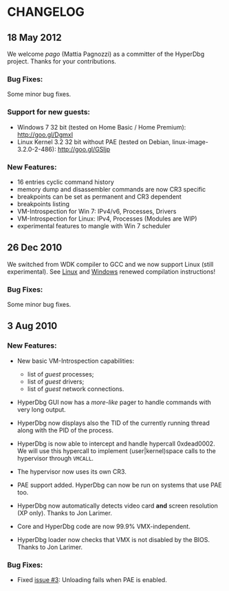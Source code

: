 # CHANGELOG #

## 18 May 2012 ##

We welcome _pago_ (Mattia Pagnozzi) as a committer of the HyperDbg project. Thanks for your contributions.

### Bug Fixes: ###
Some minor bug fixes.

### Support for new guests: ###
  * Windows 7 32 bit (tested on Home Basic / Home Premium): http://goo.gl/DgmxI
  * Linux Kernel 3.2 32 bit without PAE (tested on Debian, linux-image-3.2.0-2-486): http://goo.gl/GSIjp

### New Features: ###
  * 16 entries cyclic command history
  * memory dump and disassembler commands are now CR3 specific
  * breakpoints can be set as permanent and CR3 dependent
  * breakpoints listing
  * VM-Introspection for Win 7: IPv4/v6, Processes, Drivers
  * VM-Introspection for Linux: IPv4, Processes (Modules are WIP)
  * experimental features to mangle with Win 7 scheduler

## 26 Dec 2010 ##

We switched from WDK compiler to GCC and we now support Linux (still experimental). See [Linux](Linux.md) and [Windows](Windows.md) renewed compilation instructions!

### Bug Fixes: ###
Some minor bug fixes.

## 3 Aug 2010 ##

### New Features: ###
  * New basic VM-Introspection capabilities:
    * list of _guest_ processes;
    * list of _guest_ drivers;
    * list of _guest_ network connections.

  * HyperDbg GUI now has a _more-like_ pager to handle commands with very long output.

  * HyperDbg now displays also the TID of the currently running thread along with the PID of the process.

  * HyperDbg is now able to intercept and handle hypercall 0xdead0002. We will use this hypercall to implement (user|kernel)space calls to the hypervisor through `VMCALL`.

  * The hypervisor now uses its own CR3.

  * PAE support added. HyperDbg can now be run on systems that use PAE too.

  * HyperDbg now automatically detects video card **and** screen resolution (XP only). Thanks to Jon Larimer.

  * Core and HyperDbg code are now 99.9% VMX-independent.

  * HyperDbg loader now checks that VMX is not disabled by the BIOS. Thanks to Jon Larimer.

### Bug Fixes: ###
  * Fixed [issue #3](https://code.google.com/p/hyperdbg/issues/detail?id=#3): Unloading fails when PAE is enabled.